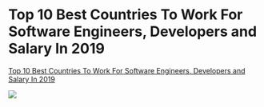 


# Top 10 Best Countries To Work For Software Engineers, Developers and Salary In 2019

[Top 10 Best Countries To Work For Software Engineers, Developers and Salary In 2019](https://www.houseofbots.com/news-detail/11808-4-top-10-best-countries-to-work-for-software-engineers-developers-and-salary-in-2019)

![](https://i.gyazo.com/645a78218bd99ccb265a6147c3d45599.jpg)

